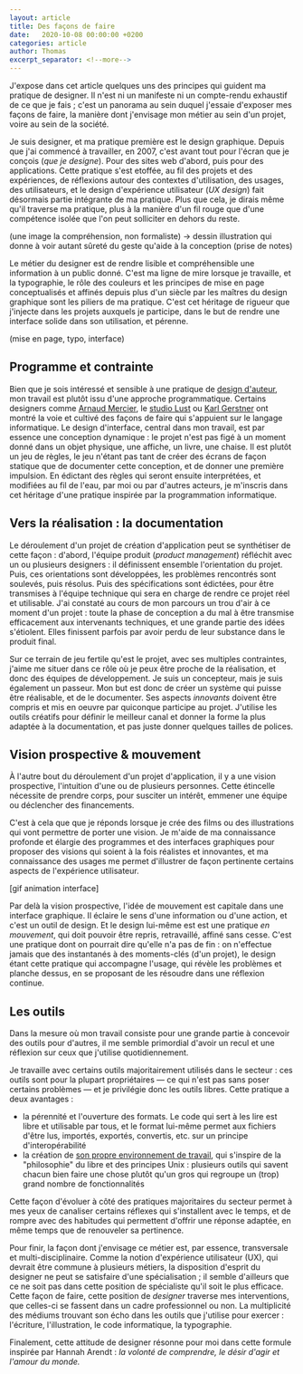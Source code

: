 ```yaml
---
layout: article
title: Des façons de faire
date:   2020-10-08 00:00:00 +0200
categories: article
author: Thomas
excerpt_separator: <!--more-->
---
```


J'expose dans cet article quelques uns des principes qui guident ma pratique de designer. Il n'est ni un manifeste ni un compte-rendu exhaustif de ce que je fais ; c'est un panorama au sein duquel j'essaie d'exposer mes façons de faire, la manière dont j'envisage mon métier au sein d'un projet, voire au sein de la société.

Je suis designer, et ma pratique première est le design graphique. Depuis que j'ai commencé à travailler, en 2007, c'est avant tout pour l'écran que je conçois (*que je designe*). Pour des sites web d'abord, puis pour des applications. Cette pratique s'est etoffée, au fil des projets et des expériences, de réflexions autour des contextes d'utilisation, des usages, des utilisateurs, et le design d'expérience utilisateur (*UX design*) fait désormais partie intégrante de ma pratique. Plus que cela, je dirais même qu'il traverse ma pratique, plus à la manière d'un fil rouge que d'une compétence isolée que l'on peut solliciter en dehors du reste.

(une image la compréhension, non formaliste) -> dessin illustration qui donne à voir autant sûreté du geste qu'aide à la conception (prise de notes)

Le métier du designer est de rendre lisible et compréhensible une information à un public donné. C'est ma ligne de mire lorsque je travaille, et la typographie, le rôle des couleurs et les principes de mise en page conceptualisés et affinés depuis plus d'un siècle par les maîtres du design graphique sont les piliers de ma pratique. C'est cet héritage de rigueur que j'injecte dans les projets auxquels je participe, dans le but de rendre une interface solide dans son utilisation, et pérenne.

(mise en page, typo, interface)

## Programme et contrainte ##

Bien que je sois intéressé et sensible à une pratique de [design d'auteur](https://duckduckgo.com/?q=grapus&t=lm&iax=images&ia=images), mon travail est plutôt issu d'une approche programmatique. Certains designers comme [Arnaud Mercier](https://arnaud.area17.com/), le [studio Lust](https://lust.nl/#projects-3465) ou [Karl Gerstner](http://indexgrafik.fr/karl-gerstner/) ont montré la voie et cultivé des façons de faire qui s'appuient sur le langage informatique. Le design d'interface, central dans mon travail, est par essence une conception dynamique : le projet n'est pas figé à un moment donné dans un objet physique, une affiche, un livre, une chaise. Il est plutôt un jeu de règles, le jeu n'étant pas tant de créer des écrans de façon statique que de documenter cette conception, et de donner une première impulsion. En édictant des règles qui seront ensuite interprétées, et modifiées au fil de l'eau, par moi ou par d'autres acteurs, je m'inscris dans cet héritage d'une pratique inspirée par la programmation informatique.

## Vers la réalisation : la documentation ##

Le déroulement d'un projet de création d'application peut se synthétiser de cette façon : d'abord, l'équipe produit (*product management*) réfléchit avec un ou plusieurs designers : il définissent ensemble l'orientation du projet. Puis, ces orientations sont développées, les problèmes rencontrés sont soulevés, puis résolus. Puis des spécifications sont édictées, pour être transmises à l'équipe technique qui sera en charge de rendre ce projet réel et utilisable. J'ai constaté au cours de mon parcours un trou d'air à ce moment d'un projet : toute la phase de conception a du mal à être transmise efficacement aux intervenants techniques, et une grande partie des idées s'étiolent. Elles finissent parfois par avoir perdu de leur substance dans le produit final.

Sur ce terrain de jeu fertile qu'est le projet, avec ses multiples contraintes, j'aime me situer dans ce rôle où je peux être proche de la réalisation, et donc des équipes de développement. Je suis un concepteur, mais je suis également un passeur. Mon but est donc de créer un système qui puisse être réalisable, et de le documenter. Ses aspects *innovants* doivent être compris et mis en oeuvre par quiconque participe au projet. J'utilise les outils créatifs pour définir le meilleur canal et donner la forme la plus adaptée à la documentation, et pas juste donner quelques tailles de polices. 

## Vision prospective & mouvement ##

À l'autre bout du déroulement d'un projet d'application, il y a une vision prospective, l'intuition d'une ou de plusieurs personnes. Cette étincelle nécessite de prendre corps, pour susciter un intérêt, emmener une équipe ou déclencher des financements.

C'est à cela que que je réponds lorsque je crée des films <lien> ou des illustrations <lien> qui vont permettre de porter une vision. Je m'aide de ma connaissance profonde et élargie des programmes et des interfaces graphiques pour proposer des visions qui soient à la fois réalistes et innovantes, et ma connaissance des usages me permet d'illustrer de façon pertinente certains aspects de l'expérience utilisateur.

[gif animation interface]

Par delà la vision prospective, l'idée de mouvement est capitale dans une interface graphique. Il éclaire le sens d'une information ou d'une action, et c'est un outil de design. Et le design lui-même est est une pratique _en mouvement_, qui doit pouvoir être repris, retravaillé, affiné sans cesse. C'est une pratique dont on pourrait dire qu'elle n'a pas de fin : on n'effectue jamais que des instantanés à des moments-clés (d'un projet), le design étant cette pratique qui accompagne l'usage, qui révèle les problèmes et planche dessus, en se proposant de les résoudre dans une réflexion continue.

## Les outils ##

Dans la mesure où mon travail consiste pour une grande partie à concevoir des outils pour d'autres, il me semble primordial d'avoir un recul et une réflexion sur ceux que j'utilise quotidiennement.

Je travaille avec certains outils majoritairement utilisés dans le secteur : ces outils sont pour la plupart propriétaires ― ce qui n'est pas sans poser certains problèmes ― et je privilégie donc les outils libres. Cette pratique a deux avantages :
- la pérennité et l'ouverture des formats. Le code qui sert à les lire est libre et utilisable par tous, et le format lui-même permet aux fichiers d'être lus, importés, exportés, convertis, etc. sur un principe d'interopérabilité
- la création de [son propre environnement de travail](/articles/2019/03/06/2019-03-07-inkscape.html), qui s'inspire de la "philosophie" du libre et des principes Unix : plusieurs outils qui savent chacun bien faire une chose plutôt qu'un gros qui regroupe un (trop) grand nombre de fonctionnalités

Cette façon d'évoluer à côté des pratiques majoritaires du secteur permet à mes yeux de canaliser certains réflexes qui s'installent avec le temps, et de rompre avec des habitudes qui permettent d'offrir une réponse adaptée, en même temps que de renouveler sa pertinence.

Pour finir, la façon dont j'envisage ce métier est, par essence, transversale et multi-disciplinaire. Comme la notion d'expérience utilisateur (UX), qui devrait être commune à plusieurs métiers, la disposition d'esprit du designer ne peut se satisfaire d'une spécialisation ; il semble d'ailleurs que ce ne soit pas dans cette position de spécialiste qu'il soit le plus efficace. Cette façon de faire, cette position de *designer* traverse mes interventions, que celles-ci se fassent dans un cadre professionnel ou non. La multiplicité des médiums trouvant son écho dans les outils que j'utilise pour exercer : l'écriture, l'illustration, le code informatique, la typographie.

Finalement, cette attitude de designer résonne pour moi dans cette formule inspirée par Hannah Arendt : _la volonté de comprendre, le désir d'agir et l'amour du monde._
